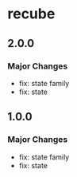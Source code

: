 # recube

## 2.0.0

### Major Changes

- fix: state family
- fix: state

## 1.0.0

### Major Changes

- fix: state family
- fix: state
